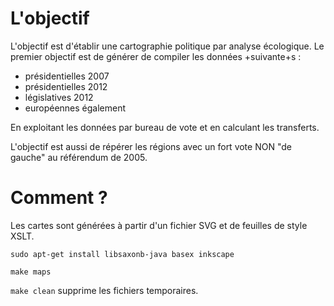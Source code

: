 # L'objectif

L'objectif est d'établir une cartographie politique par analyse écologique.
Le premier objectif est de générer de compiler les données +suivante+s :
 * présidentielles 2007
 * présidentielles 2012
 * législatives 2012
 * européennes également

En exploitant les données par bureau de vote et en calculant les transferts.
 
L'objectif est aussi de répérer les régions avec un fort vote NON "de gauche" au référendum de 2005.


# Comment ?

Les cartes sont générées à partir d'un fichier SVG et de feuilles de style XSLT.

```
sudo apt-get install libsaxonb-java basex inkscape
```

```
make maps
```

```make clean``` supprime les fichiers temporaires.
